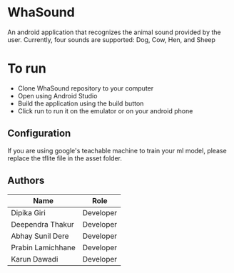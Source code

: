 # WhaSound
 An android application that recognizes the animal sound provided by the user. 
 Currently, four sounds are supported: Dog, Cow, Hen, and Sheep
 
# To run 
* Clone WhaSound repository to your computer 
* Open using Android Studio 
* Build the application using the build button 
* Click run to run it on the emulator or on your android phone 

## Configuration 
If you are using google's teachable machine to train your ml model, please replace the tflite file in the asset folder. 

## Authors 

| Name              	| Role      	|
|-------------------	|-----------	|
| Dipika Giri       	| Developer 	|
| Deependra Thakur  	| Developer 	|
| Abhay Sunil Dere  	| Developer 	|
| Prabin Lamichhane 	| Developer 	|
| Karun Dawadi      	| Developer 	|
